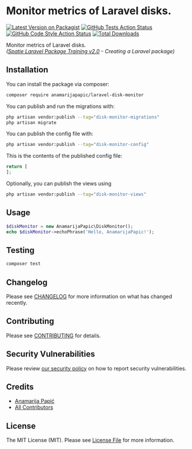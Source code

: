 # Monitor metrics of Laravel disks.

[![Latest Version on Packagist](https://img.shields.io/packagist/v/anamarijapapic/laravel-disk-monitor.svg?style=flat-square)](https://packagist.org/packages/anamarijapapic/laravel-disk-monitor)
[![GitHub Tests Action Status](https://img.shields.io/github/actions/workflow/status/anamarijapapic/laravel-disk-monitor/run-tests.yml?branch=master&label=tests&style=flat-square)](https://github.com/anamarijapapic/laravel-disk-monitor/actions?query=workflow%3Arun-tests+branch%3Amaster)
[![GitHub Code Style Action Status](https://img.shields.io/github/actions/workflow/status/anamarijapapic/laravel-disk-monitor/fix-php-code-style-issues.yml?branch=master&label=code%20style&style=flat-square)](https://github.com/anamarijapapic/laravel-disk-monitor/actions?query=workflow%3A"Fix+PHP+code+style+issues"+branch%3Amaster)
[![Total Downloads](https://img.shields.io/packagist/dt/anamarijapapic/laravel-disk-monitor.svg?style=flat-square)](https://packagist.org/packages/anamarijapapic/laravel-disk-monitor)

Monitor metrics of Laravel disks.  
*([Spatie Laravel Package Training v2.0](https://laravelpackage.training/) - Creating a Laravel package)*

## Installation

You can install the package via composer:

```bash
composer require anamarijapapic/laravel-disk-monitor
```

You can publish and run the migrations with:

```bash
php artisan vendor:publish --tag="disk-monitor-migrations"
php artisan migrate
```

You can publish the config file with:

```bash
php artisan vendor:publish --tag="disk-monitor-config"
```

This is the contents of the published config file:

```php
return [
];
```

Optionally, you can publish the views using

```bash
php artisan vendor:publish --tag="disk-monitor-views"
```

## Usage

```php
$diskMonitor = new AnamarijaPapic\DiskMonitor();
echo $diskMonitor->echoPhrase('Hello, AnamarijaPapic!');
```

## Testing

```bash
composer test
```

## Changelog

Please see [CHANGELOG](CHANGELOG.md) for more information on what has changed recently.

## Contributing

Please see [CONTRIBUTING](CONTRIBUTING.md) for details.

## Security Vulnerabilities

Please review [our security policy](../../security/policy) on how to report security vulnerabilities.

## Credits

- [Anamarija Papić](https://github.com/anamarijapapic)
- [All Contributors](../../contributors)

## License

The MIT License (MIT). Please see [License File](LICENSE.md) for more information.
